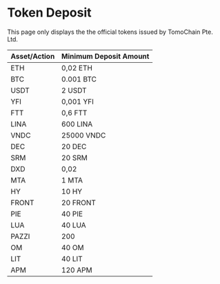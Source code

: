 # Token Deposit

This page only displays the the official tokens issued by TomoChain Pte. Ltd.

| Asset/Action | Minimum Deposit Amount |
| :--- | :--- |
| ETH | 0,02 ETH |
| BTC | 0.001 BTC |
| USDT | 2 USDT |
| YFI | 0,001 YFI |
| FTT | 0,6 FTT |
| LINA | 600 LINA |
| VNDC | 25000 VNDC |
| DEC | 20 DEC |
| SRM | 20 SRM |
| DXD | 0,02 |
| MTA | 1 MTA |
| HY | 10 HY |
| FRONT | 20 FRONT |
| PIE | 40 PIE |
| LUA | 40 LUA |
| PAZZI | 200 |
| OM | 40 OM |
| LIT | 40 LIT |
| APM | 120 APM |



